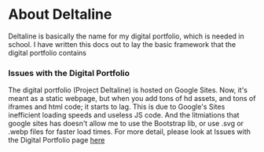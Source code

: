# About  Deltaline
 Deltaline is basically the name for my digital portfolio, which is needed in school. I have written this docs out to lay the basic framework that the digital portfolio contains

### Issues with the Digital Portfolio

The digital portfolio (Project Deltaline) is hosted on Google Sites. Now, it's meant as a static webpage, but when you add tons of hd assets, and tons of iframes and html code; it starts to lag. 
This is due to Google's Sites inefficient loading speeds and useless JS code. And the litmiations that google sites has doesn't allow me to use the Bootstrap lib, or use .svg or .webp files for faster load times. For more detail, please look at Issues with the Digital Portfolio page [here](https://no767.github.io/Project-Deltaline-Docs/Loadtimes/)